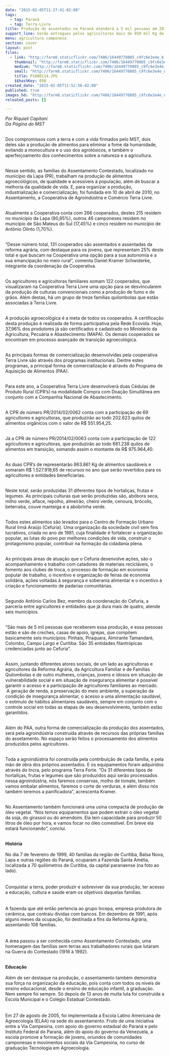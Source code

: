 ```yaml
---
date: "2015-02-05T11:27:41-02:00"
tags:
  - tag: Paraná
  - tag: Terra-Livre
title: Produção de assentados no Paraná atenderá a 5 mil pessoas em 2015
support_line: Serão entregues pelos agricultores mais de 850 mil Kg de alimentos só neste ano.
menu: agricultura camponesa
section: cover
layout: post
files:
  - link: "http://farm8.staticflickr.com/7406/16449770805_c9fc6e3e4e_b.jpg"
    thumbnail: "http://farm8.staticflickr.com/7406/16449770805_c9fc6e3e4e_t.jpg"
    medium: "http://farm8.staticflickr.com/7406/16449770805_c9fc6e3e4e_z.jpg"
    small: "http://farm8.staticflickr.com/7406/16449770805_c9fc6e3e4e_n.jpg"
    title: P1080114.JPG
    $$hashKey: 05B
created_date: "2015-02-05T11:52:56-02:00"
published: true
images_hd: "http://farm8.staticflickr.com/7406/16449770805_c9fc6e3e4e_n.jpg"
releated_posts: []

---
```

<p><em>Por Riquieli Capitani<br />
Da P&aacute;gina do MST</em></p>

<p><br />
Dos compromissos com a terra e com a vida firmados pelo MST, dois deles&nbsp;s&atilde;o a produ&ccedil;&atilde;o de alimentos para eliminar a fome da humanidade, evitando a monocultura e o uso dos agrot&oacute;xicos, e tamb&eacute;m o aperfei&ccedil;oamento dos conhecimentos sobre a natureza e a agricultura.</p>

<p><br />
Nesse sentido, as fam&iacute;lias do Assentamento Contestado, localizado no munic&iacute;pio da Lapa (PR), trabalham na produ&ccedil;&atilde;o de alimentos agroecol&oacute;gicos, de qualidade e acess&iacute;veis &agrave; popula&ccedil;&atilde;o, al&eacute;m de buscar a melhoria da qualidade de vida. E, para organizar a produ&ccedil;&atilde;o, industrializa&ccedil;&atilde;o e comercializa&ccedil;&atilde;o, foi fundada em 10 de abril de 2010, no Assentamento, a Cooperativa de Agroind&uacute;stria e Com&eacute;rcio Terra Livre.</p>

<p><br />
Atualmente a Cooperativa conta com 266 cooperados, destes 215 residem no munic&iacute;pio da Lapa (80,85%), outros 46 camponeses residem no munic&iacute;pio de S&atilde;o Mateus do Sul (17,45%) e cinco residem no munic&iacute;pio de Ant&ocirc;nio Olinto (1,70%).</p>

<p><br />
&ldquo;Desse n&uacute;mero total, 131 cooperados s&atilde;o assentados e assentadas da reforma agr&aacute;ria, com destaque para os jovens, que representam 25% deste total e que buscam na Cooperativa uma op&ccedil;&atilde;o para a sua autonomia e a sua emancipa&ccedil;&atilde;o no meio rural&rdquo;, comenta Daniel Kramer Schwiderke, integrante da coordena&ccedil;&atilde;o da Cooperativa.</p>

<p><br />
Os agricultores e agricultoras familiares somam 122 cooperados, que visualizaram na Cooperativa Terra Livre uma op&ccedil;&atilde;o para se desvincularem da produ&ccedil;&atilde;o de culturas convencionais como a produ&ccedil;&atilde;o de fumo e de gr&atilde;os. Al&eacute;m destas, h&aacute; um grupo de treze fam&iacute;lias quilombolas que est&atilde;o associadas &agrave;&nbsp;Terra Livre.</p>

<p><br />
A produ&ccedil;&atilde;o agroecol&oacute;gica &eacute; a meta de&nbsp;todos os cooperados. A certifica&ccedil;&atilde;o desta produ&ccedil;&atilde;o &eacute; realizada de forma participativa pela Rede Ecovida. Hoje, 37,96% dos produtores j&aacute; s&atilde;o certificados e cadastrado no Minist&eacute;rio da Agricultura, Pecu&aacute;ria e Abastecimento (MAPA). Os demais cooperados se encontram em processo avan&ccedil;ado de transi&ccedil;&atilde;o agroecol&oacute;gica.</p>

<p><br />
As principais formas de comercializa&ccedil;&atilde;o desenvolvidas pela cooperativa Terra Livre s&atilde;o atrav&eacute;s dos programas institucionais. Dentre estes programas, a principal forma de comercializa&ccedil;&atilde;o &eacute; atrav&eacute;s do Programa de Aquisi&ccedil;&atilde;o de Alimentos (PAA).</p>

<p><br />
Para este ano, a Cooperativa Terra Livre desenvolver&aacute; duas C&eacute;dulas de Produto Rural (CPR&rsquo;s) na modalidade Compra com Doa&ccedil;&atilde;o Simult&acirc;nea em conjunto com a Companhia Nacional de Abastecimento.</p>

<p><br />
A CPR de n&uacute;mero PR/2014/02/0062 conta com a participa&ccedil;&atilde;o de 69 agricultores e agricultoras, que produzir&atilde;o ao todo 202.623 quilos de alimentos org&acirc;nicos com o valor de R$ 551.954,25.</p>

<p><br />
J&aacute; a CPR de n&uacute;mero PR/2014/02/0063 conta com a participa&ccedil;&atilde;o de 122 agricultores e agricultoras, que produzir&atilde;o ao todo 661.238 quilos de alimentos em transi&ccedil;&atilde;o, somando assim o montante de R$ 975.964,40.</p>

<p><br />
As duas CPR&rsquo;s de representar&atilde;o 863.861 Kg de alimentos saud&aacute;veis e somaram R$ 1.527.918,65 de recursos no ano que ser&atilde;o revertidos para os agricultores e entidades beneficiarias.</p>

<p><br />
Neste total, ser&atilde;o produzidas 31 diferentes tipos de hortali&ccedil;as, frutas e legumes. As principais culturas que ser&atilde;o produzidas s&atilde;o, ab&oacute;bora seca, milho verde, alface, repolho, almeir&atilde;o, cheiro verde, cenoura, br&oacute;colis, beterraba, couve manteiga e a abobrinha verde.</p>

<p><br />
Todos estes alimentos s&atilde;o levados para o Centro de Forma&ccedil;&atilde;o Urbano Rural Irm&atilde; Ara&uacute;jo (Cefuria). Uma organiza&ccedil;&atilde;o da sociedade civil sem fins lucrativos, criada no ano de 1981, cuja finalidade &eacute; fortalecer a organiza&ccedil;&atilde;o popular, as lutas do povo por melhores condi&ccedil;&otilde;es de vida, construir o protagonismo popular, contribuir na forma&ccedil;&atilde;o da cidadania plena.</p>

<p><br />
As principais &aacute;reas de atua&ccedil;&atilde;o que o Cefuria desenvolve a&ccedil;&otilde;es, s&atilde;o o acompanhamento e trabalho com catadores de materiais recicl&aacute;veis, o fomento aos clubes de troca, o processo de forma&ccedil;&atilde;o em economia popular de trabalho, o incentivo e organiza&ccedil;&atilde;o de feiras de economia solid&aacute;ria, a&ccedil;&otilde;es voltadas &agrave; seguran&ccedil;a e soberania alimentar e o incentivo &agrave; cria&ccedil;&atilde;o e funcionamento de padarias comunit&aacute;rias.</p>

<p><br />
Segundo Ant&ocirc;nio Carlos Bez, membro da coordena&ccedil;&atilde;o do Cefuria, a parceria entre agricultores e entidades que j&aacute; dura mais de quatro, atende seis munic&iacute;pios.</p>

<p><br />
&ldquo;S&atilde;o mais de 5 mil pessoas que receberem essa produ&ccedil;&atilde;o, e essa pessoas est&atilde;o e s&atilde;o de creches, casas de apoio, igrejas, que comp&otilde;em basicamente seis munic&iacute;pios: Pinhais, Piraquara, Almirante Tamandar&eacute;, Colombo, Campo Largo e Curitiba. S&atilde;o 35 entidades filantr&oacute;picas credenciadas junto ao Cefuria&rdquo;.</p>

<p><br />
Assim, juntando diferentes atores sociais, de um lado as agricultoras e agricultores da Reforma Agr&aacute;ria, da Agricultura Familiar e de Fam&iacute;lias Quilombolas e de outro mulheres, crian&ccedil;as, jovens e idosos em situa&ccedil;&atilde;o de vulnerabilidade social e em situa&ccedil;&atilde;o de inseguran&ccedil;a alimentar &eacute; poss&iacute;vel garantir o acesso e a participa&ccedil;&atilde;o de agricultores familiares ao mercado. &nbsp;A&nbsp;gera&ccedil;&atilde;o de renda, a preserva&ccedil;&atilde;o do meio ambiente, a supera&ccedil;&atilde;o da condi&ccedil;&atilde;o de inseguran&ccedil;a alimentar, o acesso a uma alimenta&ccedil;&atilde;o saud&aacute;vel, o estimulo de h&aacute;bitos alimentares saud&aacute;veis, sempre em conjunto com o controle social em todas as etapas de seu desenvolvimento, tamb&eacute;m est&atilde;o garantidos.</p>

<p><br />
Al&eacute;m do PAA, outra forma de comercializa&ccedil;&atilde;o da produ&ccedil;&atilde;o dos assentados, ser&aacute; pela agroind&uacute;stria constru&iacute;da atrav&eacute;s de recursos das pr&oacute;prias fam&iacute;lias do assetamento. No espa&ccedil;o ser&atilde;o feitos o processamento dos alimentos produzidos pelos agricultores.</p>

<p><br />
Toda a agroind&uacute;stria foi constru&iacute;da pela contribui&ccedil;&atilde;o de cada fam&iacute;lia, e pela m&atilde;o de obra dos pr&oacute;prios assentados. E os equipamentos foram adquiridos atrav&eacute;s do Incra, pelo programa Terra Forte.&nbsp;&ldquo;Os 31 diferentes tipos de hortali&ccedil;as, frutas e legumes que s&atilde;o produzidos aqui ser&atilde;o processados nessa agroind&uacute;stria, n&oacute;s faremos conservas, molho de tomate, tamb&eacute;m vamos embalar alimentos, faremos o corte de verduras, e al&eacute;m disso n&oacute;s tamb&eacute;m teremos a panificadora&rdquo;, acrescenta Kramer.</p>

<p><br />
No Assentamento tamb&eacute;m funcionar&aacute; uma usina compacta de produ&ccedil;&atilde;o de &oacute;leo vegetal. &ldquo;N&oacute;s temos equipamentos que podem extrair o &oacute;leo vegetal da soja, do girassol ou do amendoim. Ela tem capacidade para produzir 50 litros de &oacute;leo por hora, e vamos focar no &oacute;leo comest&iacute;vel. Em breve ela estar&aacute; funcionando&rdquo;, conclui.</p>

<p><br />
<strong>Hist&oacute;ria</strong><br />
<br />
No dia 7 de fevereiro de 1999, 40 fam&iacute;lias da regi&atilde;o de Curitiba, Balsa Nova, Lapa e outras regi&otilde;es do Paran&aacute;, ocuparam a Fazenda Santa Am&eacute;lia, localizada a 70 quil&ocirc;metros de Curitiba, da capital paranaense (na foto ao lado).<br />
<br />
<br />
Conquistar a terra, poder produzir e sobreviver da sua produ&ccedil;&atilde;o, ter acesso a educa&ccedil;&atilde;o, cultura e sa&uacute;de eram os objetivos daquelas fam&iacute;lias.<br />
<br />
<br />
A fazenda que at&eacute; ent&atilde;o pertencia ao grupo Incepa, empresa produtora de cer&acirc;mica, que contraiu dividas com bancos. Em dezembro de 1991, ap&oacute;s alguns meses da ocupa&ccedil;&atilde;o, foi destinada a fins da Reforma Agr&aacute;ria, assentando 108 fam&iacute;lias.<br />
<br />
<br />
A &aacute;rea passou a ser conhecida como Assentamento Contestado, uma homenagem das fam&iacute;lias sem terras aos trabalhadores rurais que lutaram na Guerra do Contestado (1916 &agrave; 1992).</p>

<p><br />
<strong>Educa&ccedil;&atilde;o</strong><br />
<br />
Al&eacute;m de ser destaque na produ&ccedil;&atilde;o, o assentamento tamb&eacute;m demonstra sua for&ccedil;a na organiza&ccedil;&atilde;o da educa&ccedil;&atilde;o, pois conta com todos os n&iacute;veis de ensino educacional, desde o ensino de educa&ccedil;&atilde;o infantil, &agrave; gradua&ccedil;&atilde;o. Nem sempre foi sempre. S&oacute; depois de 13 anos de muita luta foi constru&iacute;da a Escola Municipal e o Col&eacute;gio Estadual Contestado.<br />
<br />
<br />
Em 27 de agosto de 2005, foi implementada a Escola Latino Americana de Agroecologia (ELAA) na sede do assentamento. Fruto de uma iniciativa entre a Via Campesina, com apoio do governo estadual do Paran&aacute; e pelo Instituto Federal do Paran&aacute;, al&eacute;m do apoio do governo da Venezuela, a escola promove a forma&ccedil;&atilde;o de jovens, oriundos de comunidades camponesas e movimentos sociais da Via Campesina, no curso de gradua&ccedil;&atilde;o Tecnologia em Agroecologia.</p>
